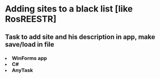 # Adding sites to a black list [like RosREESTR]

## Task to add site and his description in app, make save/load in file
### <li> WinForms app <li> C# <li> AnyTask
